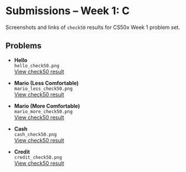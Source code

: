 # Submissions – Week 1: C

Screenshots and links of `check50` results for CS50x Week 1 problem set.

## Problems

- **Hello**  
  `hello_check50.png`  
  [View check50 result](https://submit.cs50.io/check50/68160c58060ddf879e426519db6b0fe17922e603)

- **Mario (Less Comfortable)**  
  `mario_less_check50.png`  
  [View check50 result](https://submit.cs50.io/check50/your-mario-less-link)

- **Mario (More Comfortable)**  
  `mario_more_check50.png`  
  [View check50 result](https://submit.cs50.io/check50/your-mario-more-link)

- **Cash**  
  `cash_check50.png`  
  [View check50 result](https://submit.cs50.io/check50/your-cash-link)

- **Credit**  
  `credit_check50.png`  
  [View check50 result](https://submit.cs50.io/check50/your-credit-link)
